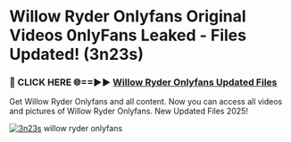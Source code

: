 # Willow Ryder Onlyfans Original Videos 0nlyFans Leaked - Files Updated! (3n23s)

<h3>🔴 CLICK HERE 🌐==►► <a href="https://tinyurl.com/3hn5wdd3" rel="nofollow">Willow Ryder Onlyfans Updated Files</a></h3>

Get Willow Ryder Onlyfans and all content. Now you can access all videos and pictures of Willow Ryder Onlyfans. New Updated Files 2025!

[![3n23s](https://i.imgur.com/4HnBqBT.gif)](https://tinyurl.com/3hn5wdd3)
willow ryder onlyfans